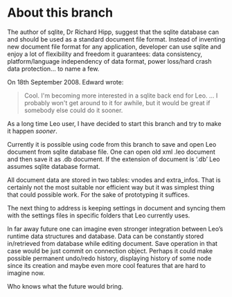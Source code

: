# About this branch

The author of sqlite, Dr Richard Hipp, suggest that the sqlite database can and should be used
as a standard document file format. Instead of inventing new document file format for any 
application, developer can use sqlite and enjoy a lot of flexibility and freedom it guarantees:
data consistency, platform/language independency of data format, power loss/hard crash data 
protection… to name a few.

On 18th September 2008. Edward wrote:

> Cool.  I'm becoming more interested in a sqlite back end for Leo.  … I probably won't get 
  around to it for awhile, but it would be great if somebody else could do it sooner.

As a long time Leo user, I have decided to start this branch and try to make it happen *sooner*.

Currently it is possible using code from this branch to save and open Leo document from sqlite
database file. One can open old xml .leo document and then save it as .db document. If the 
extension of document is ‘.db’ Leo assumes sqlite database format. 

All document data are stored in two tables: vnodes and extra_infos. That is certainly not the
most suitable nor efficient way but it was simplest thing that could possible work. For the sake
of prototyping it suffices.

The next thing to address is keeping settings in document and syncing them with the settings
files in specific folders that Leo currently uses.

In far away future one can imagine even stronger integration between Leo’s runtime data structures
and database. Data can be constantly stored in/retrieved from database while editing document.
Save operation in that case would be just commit on connection object. Perhaps it could make
possible permanent undo/redo history, displaying history of some node since its creation and maybe
even more cool features that are hard to imagine now.

Who knows what the future would bring. 
